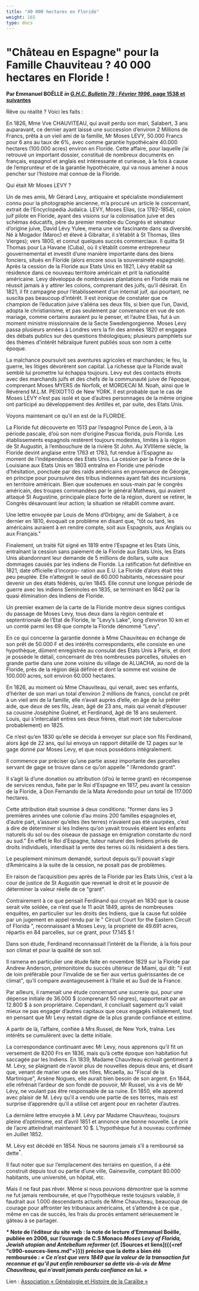 ```yaml
---
title: "40 000 hectares en Floride"
weight: 165
type: docs
---
```


# "Château en Espagne" pour la Famille Chauviteau ? 40 000 hectares en Floride !

__Par Emmanuel BOËLLE *in* [*G.H.C. Bulletin 79 : Février 1996*, page 1538 et suivantes](http://ghcaraibe.org/bul/ghc079/p1538.html)__

Rêve ou réalité ? Voici les faits :

En 1826, Mme Vve  CHAUVITEAU,  qui  avait  perdu  son
mari, Salabert, 3 ans auparavant, ce dernier ayant  laissé
une succession d’environ 2 Millions de Francs, prêta à  un
vieil ami de la famille, Mr Moses LEVY, 50.000 Francs pour 
6 ans au taux de  6%,  avec  comme  garantie  hypothécaire
40.000 hectares (100.000 acres) environ en Floride.
Cette affaire, pour laquelle j’ai  retrouvé  un  important
dossier, constitué  de  nombreux  documents  en  français,
espagnol et anglais est intéressante  et  curieuse,  à  la
fois à cause de l’emprunteur et de  la  garantie  hypothécaire, qui va nous amener à nous  pencher  sur  l’histoire
mal connue de la Floride.

Qui était Mr Moses LEVY ?

Un de mes amis, Mr Gérard Levy, antiquaire et  spécialiste
mondialement connu  pour  la  photographie  ancienne,  m’a
procuré un article le concernant,  extrait  de  l’Encyclopedia Judaïca.
LEVY, Moses Elias, (ca 1782-1854), colon  juif  pilote  en
Floride, ayant des visions sur la  colonisation  juive  et
des schémas éducatifs, père du premier membre  du  Congrès
et sénateur d’origine juive, David Lévy  Yulee,  mena  une
vie fascinante dans sa diversité. 
Né à Mogador (Maroc) et élevé à Gibraltar, il s’établit  à
St Thomas, (Iles Vierges); vers 1800, et  connut  quelques
succès commerciaux. Il quitta St  Thomas  pour  La  Havane
(Cuba), où il s’établit comme entrepreneur  gouvernemental
et  investit  d’une  manière  importante  dans  des  biens
fonciers, situés en Floride (alors encore sous  la  souveraineté espagnole). Après la cession  de  la  Floride  aux
Etats Unis en 1821, Lévy  établit  sa  résidence  dans  ce
nouveau territoire américain et prit la nationalité américaine. Levy développa de nombreuses plantations en Floride 
mais ne réussit jamais à y attirer les colons,  comprenant
des juifs, qu’il désirait. En 1821, il fit  campagne  pour
l’établissement  d’un  internat  juif,  qui  pourtant,  ne
suscita  pas  beaucoup  d’intérêt.  Il  est  ironique   de
constater que ce champion de  l’éducation  juive  s’aliéna
ses deux fils, si bien que l’un, David, adopta  le  christianisme,
et pas seulement par convenance en  vue  de  son
mariage, comme certains auraient pu le penser, et  l’autre
Elias, fut à un moment ministre missionnaire de  la  Secte
Swedengorgienne.  Moses  Levy  passa  plusieurs  années  à
Londres vers la fin des années 1820 et engagea des  débats
publics  sur   des   questions   théologiques;   plusieurs
pamphlets  sur  des  thèmes  d’intérêt  hébraïque   furent
publiés sous son nom à cette époque. 

La malchance poursuivit ses  aventures  agricoles  et
marchandes; le feu, la guerre, les litiges dévorèrent  son
capital. La richesse  que  la  Floride  avait  semblé  lui
promettre lui échappa  toujours.  Levy  eut  des  contacts
étroits avec des  marchands  juifs  et  des  chefs  de  la
communauté juive de l’époque, comprenant  Moses  MYERS  de
Norfolk, et MORDECAI M. Noah, ainsi que le Révérend M.L.M. 
PEIXOTTO de New YORK.
Il est probable que le cas de Moses LEVY n’est  pas  isolé
et que d’autres personnages de la même origine ont  participé au développement des  Antilles  et,  par  suite,  des
Etats Unis.

Voyons maintenant ce qu’il en est de la FLORIDE.

La Floride fut  découverte  en  1513  par  l’espagnol
Ponce de Leon, à la période pascale, d’où son  nom  d’origine Pascua  florida,  puis  Florida.  Les  établissements
espagnols restèrent toujours modestes, limités à la région 
de St Augustin, à l’embouchure de la rivière St John.
Au XVIIIème siècle, la Floride devint anglaise entre  1763
et 1783, fut rendue à l’Espagne au  moment  de  l’indépendance des Etats Unis. La  cession  par  la  France  de  la
Louisiane aux Etats Unis en 1803 entraîna en  Floride  une
période d’hésitation, ponctuée par des raids américains en 
provenance de Géorgie, en  principe  pour  poursuivre  des
tribus indiennes ayant fait des incursions  en  territoire
américain. Bien que soutenues en sous-main par le  congrès
américain, des troupes commandées par le général  Mathews,
qui avaient attaqué St Augustine, principale  place  forte
de la région, durent se  retirer,  le  Congrès  désavouant
leur action; la situation se rétablit comme avant.

Une lettre envoyée par Louis de Mons  d’Orbigny,  ami
de Salabert, à ce dernier en 1810, évoquait ce problème en 
disant que, "tôt ou tard, les  américains  auraient  à  en
rendre compte, soit aux  Espagnols,  aux  Anglais  ou  aux
Français."

Finalement,  un  traité  fût  signé  en  1819   entre
l’Espagne et les Etats Unis, entraînant  la  cession  sans
paiement de la Floride aux  Etats  Unis,  les  Etats  Unis
abandonnant leur demande de 5 millions de  dollars,  suite
aux dommages causés par les indiens de Floride. La ratification fut définitive en 1821, date officielle  d’incorpo-
ration aux E.U. La Floride d’alors était très peu peuplée. 
Elle n’atteignit le seuil de 60.000 habitants,  nécessaire
pour devenir un des états fédérés, qu’en 1845. Elle connut 
une longue période de guerre avec les indiens Seminoles en 
1835, se terminant en 1842 par la  quasi  élimination  des
Indiens de Floride.

Un premier examen de la carte de  la  Floride  montre
deux signes contigus du passage de Moses Levy,  tous  deux
dans la région centrale et  septentrionale  de  l’Etat  de
Floride, le "Levy’s Lake", long  d’environ  10  km  et  un
comté parmi les 69 que compte la Floride dénommé "Levy".

En  ce  qui  concerne  la  garantie  donnée   à   Mme
Chauviteau en échange de son  prêt  de  50.000  F  et  des
intérêts correspondants, elle consiste en une  hypothèque,
dûment enregistrée au consulat des Etats Unis à Paris,  et
dont je possède le détail, concernant de  très  nombreuses
parcelles, situées en grande partie dans une zone  voisine
du village de ALUACHA, au nord de la Floride, près  de  la
région déjà définie  et  dont  la  somme  est  voisine  de
100.000 acres, soit environ 60.000 hectares.

En 1826, au moment où  Mme  Chauviteau,  qui  venait,
avec ses enfants, d’hériter de son mari un total d’environ 
2 millions de francs, conclut ce prêt à un vieil ami de la 
famille, elle n’avait auprès d’elle, en âge de lui  prêter
aide, que deux de ses fils, Jean, âgé de 23 ans, mais  qui
venait  d’épouser  sa   cousine   Joséphine   Guénet,   et
Ferdinand, âgé de 18 ans seulement.  Louis,  qui  s’intercalait entres ses deux frères, était mort (de  tuberculose
probablement) en 1825.

Ce n’est qu’en 1830 qu’elle se décida à  envoyer  sur
place son fils Ferdinand, alors âgé de  22  ans,  qui  lui
envoya un rapport détaillé de 12 pages sur le  gage  donné
par Moses Levy, et que nous possédons intégralement.

Il  commence  par  préciser   qu’une   partie   assez
importante des parcelles servant de gage se trouve dans ce 
qu’on appelle " l’Arredondo grant".

Il s’agit là d’une donation ou attribution  (d’où  le
terme grant) en récompense de services rendus,  faite  par
le Roi d’Espagne en 1817,  peu  avant  la  cession  de  la
Floride, à Don Fernando de la Mata Arredondo pour un total 
de 117.000 hectares.

Cette attribution était soumise  à  deux  conditions:
"former dans les 3 premières années une colonie d’au moins 
200  familles  espagnoles  et,  d’autre  part,   s’assurer
qu’elles (les terres) n’avaient pas été usurpées, c’est  à
dire de déterminer si les  Indiens  qu’on  yavait  trouvés
étaient les enfants naturels du  sol  ou  des  oiseaux  de
passage en émigration constante du nord au sud." En  effet
le Roi d’Espagne, tuteur naturel  des  Indiens  privés  de
droits individuels, interdisait la vente des terres où ils 
résidaient à des tiers.

Le peuplement minimum demandé, surtout  depuis  qu’il
pouvait s’agir d’Américains à la suite de la  cession,  ne
posait pas de problèmes.

En raison de l’acquisition peu après  de  la  Floride
par les Etats Unis, c’est à  la  cour  de  justice  de  St
Augustin que revenait le droit et le pouvoir de déterminer 
la valeur réelle de ce "grant".

Contrairement à ce que pensait Ferdinand qui  croyait
en 1830 que la cause serait vite soldée, ce n’est  que  le
11 août 1849, après de nombreuses enquêtes, en particulier 
sur les droits des Indiens, que la cause fut soldée par un 
jugement en appel rendu par le "  Circuit  Court  for  the
Eastern Circuit of Florida ", reconnaissant à Moses  Levy,
la propriété de 49.691 acres, répartis  en  84  parcelles,
sur ce grant, pour 17.145 $ !

Dans son étude, Ferdinand reconnaissait l’intérêt  de
la Floride, à la fois pour son climat et pour  la  qualité
de son sol.

Il ramena en particulier une étude faite en  novembre
1829 sur la Floride par Andrew Anderson,  prémonitoire  du
succès ultérieur de Miami, qui dit: "il est de loin préférable pour l’invalide de se fier aux  vertus  guérissantes
de ce climat", qu’il compare avantageusement à l’Italie et 
au Sud de la France.

Par ailleurs, il ramenait une  étude  concernant  une
sucrerie qui,  pour  une  dépense  initiale  de  36.000  $
(comprenant 50 nègres), rapporterait par an 12.800 $ à son 
propriétaire.  Cependant,  il  concluait  sagement   qu’il
valait mieux ne pas engager d’autres  capitaux   que  ceux
engagés initialement, tout en pensant que Mr Levy  restait
digne de la plus grande confiance et estime.

A partir de là, l’affaire, confiée à Mrs  Russel,  de
New York, traîna. Les intérêts se cumulèrent avec la dette 
initiale.

La  correspondance  continuant  avec  Mr  Levy,  nous
apprenons qu’il fit un versement de 8200 Frs en 1836, mais 
qu’à cette époque son  habitation  fut  saccagée  par  les
Indiens. En 1839, Madame Chauviteau écrivait  gentiment  à
M. Lévy, se plaignant de n’avoir plus de nouvelles  depuis
deux  ans,  et  disant que,  venant de marier  une de  ses 
filles, Micaella, au "Fiscal  de  la  Martinique",  Arsène
Nogues, elle aurait bien besoin de son  argent.  En  1844,
elle réfrénait  l’ardeur  de  son  fondé  de  pouvoir,  Mr
Russel, vis à vis de Mr Lévy, ne voulant pas être  responsable de sa ruine. En 1850, elle apprend avec  plaisir  de
M. Lévy qu’il a vendu une partie de ses terres,  mais  est
surprise d’apprendre qu’il a utilisé cet  argent  pour  en
racheter d’autres.

La dernière lettre  envoyée  à  M.  Lévy  par  Madame
Chauviteau, toujours pleine d’optimisme, est d’avril  1851
et annonce une bonne nouvelle. Le prix de  l’acre  atteindrait  maintenant  10  $.  L’hypothèque  fut   à   nouveau
confirmée en Juillet 1852.

M. Lévy est décédé en 1854. Nous  ne  saurons  jamais
s’il a remboursé sa dette<sup>*</sup>.

Il faut noter que sur l’emplacement des  terrains  en
question, il a été construit depuis tout ou  partie  d’une
ville, Gainesville, comptant 80.000 habitants, une université, un hôpital, etc.

Mais il ne faut pas  rêver.  Même  si  nous  pouvions
démontrer que la somme ne fut jamais  remboursée,  et  que
l’hypothèque reste toujours valable, il faudrait aux 1.000 
descendants actuels de Mme Chauviteau, beaucoup de courage 
pour affronter les tribunaux américains, et  s’attendre  à
ce que , même en  cas  de  succès,  les  frais  du  procès
entament sérieusement le gâteau à se partager.

__\* Note de l’éditeur du site web : la note de lecture d’Emmanuel Boëlle, publiée en 2006, sur l’ouvrage de C.S Monaco *Moses Levy of Florida, Jewish utopian and Antebellum reformer* (cf. [Sources et liens]({{<ref "c990-sources-liens.md">}})) précise que la dette a bien été remboursée : *« Ce n’est que vers 1849 que la valeur de la transaction fut reconnue et qu’il put enfin rembourser sa dette vis-à-vis de Mme Chauviteau, qui n’avait jamais perdu confiance en lui. »*__

Lien : [Association « Généalogie et Histoire de la Caraïbe »](http://www.ghcaraibe.org/)